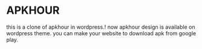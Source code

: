 # APKHOUR
this is a clone of apkhour in wordpress.! now apkhour design is available on wordpress theme. you can make your website to download apk from google play.
